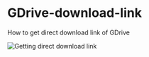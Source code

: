 # GDrive-download-link
How to get direct download link of GDrive 


![Getting direct download link](imgage.jpg)
